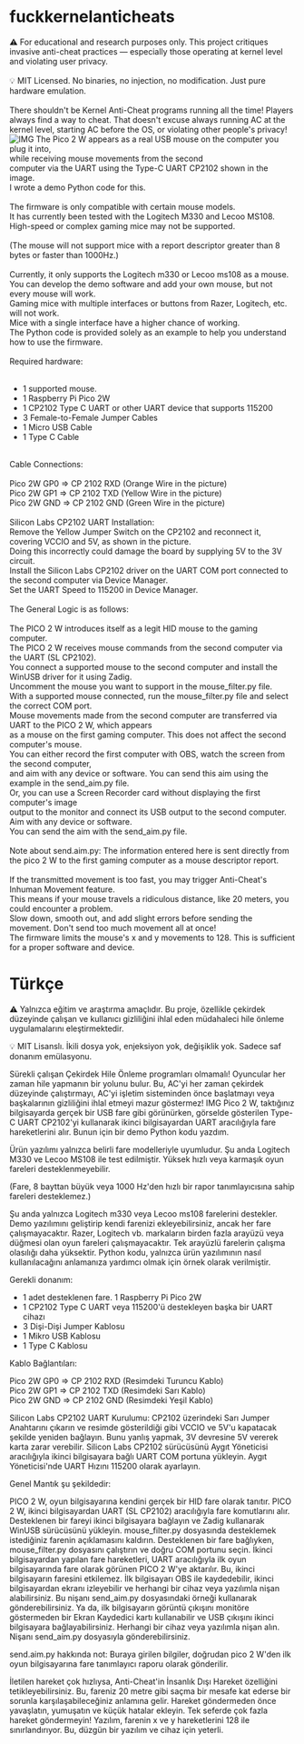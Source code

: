 # fuckkernelanticheats
⚠️ For educational and research purposes only. This project critiques invasive anti-cheat practices — especially those operating at kernel level and violating user privacy.<br>
<br>
💡 MIT Licensed. No binaries, no injection, no modification. Just pure hardware emulation.<br>
<br>
There shouldn't be Kernel Anti-Cheat programs running all the time! Players always find a way to cheat. That doesn't excuse always running AC at the kernel level, starting AC before the OS, or violating other people's privacy!
![IMG](https://raw.githubusercontent.com/ny4rlk0/fkernelanticheats/refs/heads/main/picture.png)
The Pico 2 W appears as a real USB mouse on the computer you plug it into, <br>
while receiving mouse movements from the second <br>
computer via the UART using the Type-C UART CP2102 shown in the image. <br>
I wrote a demo Python code for this.<br>
<br>
The firmware is only compatible with certain mouse models. <br>
It has currently been tested with the Logitech M330 and Lecoo MS108.<br>
High-speed or complex gaming mice may not be supported.<br>
<br>
(The mouse will not support mice with a report descriptor greater than 8 bytes or faster than 1000Hz.)<br>
<br>
Currently, it only supports the Logitech m330 or Lecoo ms108 as a mouse. <br>
You can develop the demo software and add your own mouse, but not every mouse will work. <br>
Gaming mice with multiple interfaces or buttons from Razer, Logitech, etc. will not work. <br>
Mice with a single interface have a higher chance of working. <br>
The Python code is provided solely as an example to help you understand how to use the firmware. <br>
<br>
Required hardware:<br>
<br>
* 1 supported mouse.
* 1 Raspberry Pi Pico 2W
* 1 CP2102 Type C UART or other UART device that supports 115200<br>
* 3 Female-to-Female Jumper Cables<br>
* 1 Micro USB Cable<br>
* 1 Type C Cable<br>
<br>
Cable Connections:<br>
<br>
Pico 2W GP0 => CP 2102 RXD (Orange Wire in the picture) <br>
Pico 2W GP1 => CP 2102 TXD (Yellow Wire in the picture) <br>
Pico 2W GND => CP 2102 GND (Green Wire in the picture) <br>
<br>
Silicon Labs CP2102 UART Installation:
<br>
Remove the Yellow Jumper Switch on the CP2102 and reconnect it, covering VCCIO and 5V, as shown in the picture. <br>
Doing this incorrectly could damage the board by supplying 5V to the 3V circuit. <br>
Install the Silicon Labs CP2102 driver on the UART COM port connected to the second computer via Device Manager. <br>
Set the UART Speed ​​to 115200 in Device Manager. <br>
<br>
The General Logic is as follows:<br>
<br>
The PICO 2 W introduces itself as a legit HID mouse to the gaming computer.<br>
The PICO 2 W receives mouse commands from the second computer via the UART (SL CP2102).<br>
You connect a supported mouse to the second computer and install the WinUSB driver for it using Zadig.<br>
Uncomment the mouse you want to support in the mouse_filter.py file.<br>
With a supported mouse connected, run the mouse_filter.py file and select the correct COM port.<br>
Mouse movements made from the second computer are transferred via UART to the PICO 2 W, which appears <br>
as a mouse on the first gaming computer. This does not affect the second computer's mouse.<br>
You can either record the first computer with OBS, watch the screen from the second computer,<br>
and aim with any device or software. You can send this aim using the example in the send_aim.py file. <br>
Or, you can use a Screen Recorder card without displaying the first computer's image<br>
output to the monitor and connect its USB output to the second computer.<br>
Aim with any device or software.<br>
You can send the aim with the send_aim.py file.<br>
<br>
Note about send.aim.py: The information entered here is sent directly from the pico 2 W to the first gaming computer as a mouse descriptor report. <br>
<br>
If the transmitted movement is too fast, you may trigger Anti-Cheat's Inhuman Movement feature. <br>
This means if your mouse travels a ridiculous distance, like 20 meters, you could encounter a problem. <br>
Slow down, smooth out, and add slight errors before sending the movement. Don't send too much movement all at once! <br> 
The firmware limits the mouse's x and y movements to 128. This is sufficient for a proper software and device. <br>

# Türkçe

⚠️ Yalnızca eğitim ve araştırma amaçlıdır. Bu proje, özellikle çekirdek düzeyinde çalışan ve kullanıcı gizliliğini ihlal eden müdahaleci hile önleme uygulamalarını eleştirmektedir.

💡 MIT Lisanslı. İkili dosya yok, enjeksiyon yok, değişiklik yok. Sadece saf donanım emülasyonu.

Sürekli çalışan Çekirdek Hile Önleme programları olmamalı! Oyuncular her zaman hile yapmanın bir yolunu bulur. Bu, AC'yi her zaman çekirdek düzeyinde çalıştırmayı, AC'yi işletim sisteminden önce başlatmayı veya başkalarının gizliliğini ihlal etmeyi mazur göstermez! IMG Pico 2 W, taktığınız bilgisayarda gerçek bir USB fare gibi görünürken, görselde gösterilen Type-C UART CP2102'yi kullanarak ikinci bilgisayardan UART aracılığıyla fare hareketlerini alır.
Bunun için bir demo Python kodu yazdım.

Ürün yazılımı yalnızca belirli fare modelleriyle uyumludur.
Şu anda Logitech M330 ve Lecoo MS108 ile test edilmiştir.
Yüksek hızlı veya karmaşık oyun fareleri desteklenmeyebilir.

(Fare, 8 bayttan büyük veya 1000 Hz'den hızlı bir rapor tanımlayıcısına sahip fareleri desteklemez.)

Şu anda yalnızca Logitech m330 veya Lecoo ms108 farelerini destekler.
Demo yazılımını geliştirip kendi farenizi ekleyebilirsiniz, ancak her fare çalışmayacaktır.
Razer, Logitech vb. markaların birden fazla arayüzü veya düğmesi olan oyun fareleri çalışmayacaktır.
Tek arayüzlü farelerin çalışma olasılığı daha yüksektir.
Python kodu, yalnızca ürün yazılımının nasıl kullanılacağını anlamanıza yardımcı olmak için örnek olarak verilmiştir.

Gerekli donanım:

* 1 adet desteklenen fare. 1 Raspberry Pi Pico 2W
* 1 CP2102 Type C UART veya 115200'ü destekleyen başka bir UART cihazı
* 3 Dişi-Dişi Jumper Kablosu
* 1 Mikro USB Kablosu
* 1 Type C Kablosu

Kablo Bağlantıları:<br>

Pico 2W GP0 => CP 2102 RXD (Resimdeki Turuncu Kablo)<br>
Pico 2W GP1 => CP 2102 TXD (Resimdeki Sarı Kablo)<br>
Pico 2W GND => CP 2102 GND (Resimdeki Yeşil Kablo)<br>

Silicon Labs CP2102 UART Kurulumu:
CP2102 üzerindeki Sarı Jumper Anahtarını çıkarın ve resimde gösterildiği gibi VCCIO ve 5V'u kapatacak şekilde yeniden bağlayın.
Bunu yanlış yapmak, 3V devresine 5V vererek karta zarar verebilir. Silicon Labs CP2102 sürücüsünü Aygıt Yöneticisi aracılığıyla ikinci bilgisayara bağlı UART COM portuna yükleyin.
Aygıt Yöneticisi'nde UART Hızını 115200 olarak ayarlayın.

Genel Mantık şu şekildedir:

PICO 2 W, oyun bilgisayarına kendini gerçek bir HID fare olarak tanıtır.
PICO 2 W, ikinci bilgisayardan UART (SL CP2102) aracılığıyla fare komutlarını alır.
Desteklenen bir fareyi ikinci bilgisayara bağlayın ve Zadig kullanarak WinUSB sürücüsünü yükleyin.
mouse_filter.py dosyasında desteklemek istediğiniz farenin açıklamasını kaldırın.
Desteklenen bir fare bağlıyken, mouse_filter.py dosyasını çalıştırın ve doğru COM portunu seçin.
İkinci bilgisayardan yapılan fare hareketleri, UART aracılığıyla ilk oyun bilgisayarında fare olarak görünen PICO 2 W'ye aktarılır. Bu, ikinci bilgisayarın faresini etkilemez. İlk bilgisayarı OBS ile kaydedebilir, ikinci bilgisayardan ekranı izleyebilir ve herhangi bir cihaz veya yazılımla nişan alabilirsiniz. Bu nişanı send_aim.py dosyasındaki örneği kullanarak gönderebilirsiniz.
Ya da, ilk bilgisayarın görüntü çıkışını monitöre göstermeden bir Ekran Kaydedici kartı kullanabilir ve USB çıkışını ikinci bilgisayara bağlayabilirsiniz.
Herhangi bir cihaz veya yazılımla nişan alın.
Nişanı send_aim.py dosyasıyla gönderebilirsiniz.

send.aim.py hakkında not: Buraya girilen bilgiler, doğrudan pico 2 W'den ilk oyun bilgisayarına fare tanımlayıcı raporu olarak gönderilir.

İletilen hareket çok hızlıysa, Anti-Cheat'in İnsanlık Dışı Hareket özelliğini tetikleyebilirsiniz.
Bu, fareniz 20 metre gibi saçma bir mesafe kat ederse bir sorunla karşılaşabileceğiniz anlamına gelir.
Hareket göndermeden önce yavaşlatın, yumuşatın ve küçük hatalar ekleyin. Tek seferde çok fazla hareket göndermeyin! Yazılım, farenin x ve y hareketlerini 128 ile sınırlandırıyor. Bu, düzgün bir yazılım ve cihaz için yeterli.
